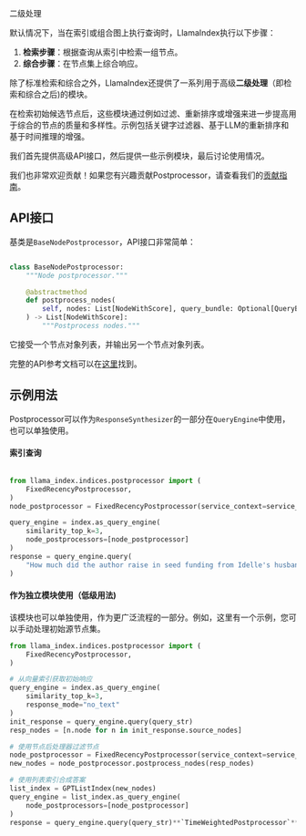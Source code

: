 二级处理

默认情况下，当在索引或组合图上执行查询时，LlamaIndex执行以下步骤：
1. **检索步骤**：根据查询从索引中检索一组节点。
2. **综合步骤**：在节点集上综合响应。

除了标准检索和综合之外，LlamaIndex还提供了一系列用于高级**二级处理**（即检索和综合之后)的模块。

在检索初始候选节点后，这些模块通过例如过滤、重新排序或增强来进一步提高用于综合的节点的质量和多样性。示例包括关键字过滤器、基于LLM的重新排序和基于时间推理的增强。

我们首先提供高级API接口，然后提供一些示例模块，最后讨论使用情况。

我们也非常欢迎贡献！如果您有兴趣贡献Postprocessor，请查看我们的[贡献指南](https://github.com/jerryjliu/llama_index/blob/main/CONTRIBUTING.md)。

## API接口

基类是`BaseNodePostprocessor`，API接口非常简单：

```python

class BaseNodePostprocessor:
    """Node postprocessor."""

    @abstractmethod
    def postprocess_nodes(
        self, nodes: List[NodeWithScore], query_bundle: Optional[QueryBundle]
    ) -> List[NodeWithScore]:
        """Postprocess nodes."""
```

它接受一个节点对象列表，并输出另一个节点对象列表。

完整的API参考文档可以在[这里](/reference/node_postprocessor.rst)找到。


## 示例用法

Postprocessor可以作为`ResponseSynthesizer`的一部分在`QueryEngine`中使用，也可以单独使用。

#### 索引查询

```python

from llama_index.indices.postprocessor import (
    FixedRecencyPostprocessor,
)
node_postprocessor = FixedRecencyPostprocessor(service_context=service_context)

query_engine = index.as_query_engine(
    similarity_top_k=3,
    node_postprocessors=[node_postprocessor]
)
response = query_engine.query(
    "How much did the author raise in seed funding from Idelle's husband (Julian) for Viaweb?",
)

```


#### 作为独立模块使用（低级用法)

该模块也可以单独使用，作为更广泛流程的一部分。例如，这里有一个示例，您可以手动处理初始源节点集。

```python
from llama_index.indices.postprocessor import (
    FixedRecencyPostprocessor,
)

# 从向量索引获取初始响应
query_engine = index.as_query_engine(
    similarity_top_k=3,
    response_mode="no_text"
)
init_response = query_engine.query(query_str)
resp_nodes = [n.node for n in init_response.source_nodes]

# 使用节点后处理器过滤节点
node_postprocessor = FixedRecencyPostprocessor(service_context=service_context)
new_nodes = node_postprocessor.postprocess_nodes(resp_nodes)

# 使用列表索引合成答案
list_index = GPTListIndex(new_nodes)
query_engine = list_index.as_query_engine(
    node_postprocessors=[node_postprocessor]
)
response = query_engine.query(query_str)**`TimeWeightedPostprocessor`**：使用公式`(1-time_decay) ** hours_passed`为检索到的节点添加时间加权。新鲜度得分将添加到节点已有的任何得分中。